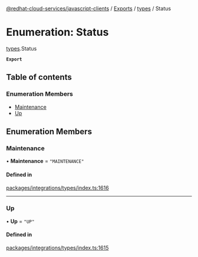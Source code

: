 [@redhat-cloud-services/javascript-clients](../README.md) / [Exports](../modules.md) / [types](../modules/types.md) / Status

# Enumeration: Status

[types](../modules/types.md).Status

**`Export`**

## Table of contents

### Enumeration Members

- [Maintenance](types.Status.md#maintenance)
- [Up](types.Status.md#up)

## Enumeration Members

### Maintenance

• **Maintenance** = ``"MAINTENANCE"``

#### Defined in

[packages/integrations/types/index.ts:1616](https://github.com/RedHatInsights/javascript-clients/blob/main/packages/integrations/types/index.ts#L1616)

___

### Up

• **Up** = ``"UP"``

#### Defined in

[packages/integrations/types/index.ts:1615](https://github.com/RedHatInsights/javascript-clients/blob/main/packages/integrations/types/index.ts#L1615)
